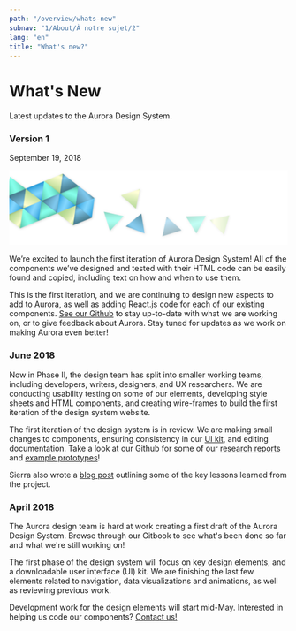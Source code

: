 ```yaml
---
path: "/overview/whats-new"
subnav: "1/About/À notre sujet/2"
lang: "en"
title: "What's new?"
---
```


<helmet>
<title> What's New - Aurora Design System </title>
</helmet>

# What's New

Latest updates to the Aurora Design System.

### Version 1
September 19, 2018

![Aurora banner](../../../img\aurora-banner-small.png)

We’re excited to launch the first iteration of Aurora Design System! All of the components we’ve designed and tested with their HTML code can be easily found and copied, including text on how and when to use them.

This is the first iteration, and we are continuing to design new aspects to add to Aurora, as well as adding React.js code for each of our existing components. [See our Github](https://github.com/gctools-outilsgc/design-system-code) to stay up-to-date with what we are working on, or to give feedback about Aurora. Stay tuned for updates as we work on making Aurora even better!



### June 2018

Now in Phase II, the design team has split into smaller working teams, including developers, writers, designers, and UX researchers. We are conducting usability testing on some of our elements, developing style sheets and HTML components, and creating wire-frames to build the first iteration of the design system website.

The first iteration of the design system is in review. We are making small changes to components, ensuring consistency in our [UI kit](https://github.com/gctools-outilsgc/design-system/tree/master/user%20interface%20kit), and editing documentation. Take a look at our Github for some of our [research reports](https://github.com/gctools-outilsgc/design-system/tree/master/ux%20testing) and [example prototypes](https://github.com/gctools-outilsgc/design-system/tree/master/page%20prototypes)!

Sierra also wrote a [blog post](https://medium.com/@s.duffey121/7-things-i-learned-from-leading-a-design-project-7b003d25b5e2) outlining some of the key lessons learned from the project.

### **April 2018**

The Aurora design team is hard at work creating a first draft of the Aurora Design System. Browse through our Gitbook to see what's been done so far and what we're still working on!

The first phase of the design system will focus on key design elements, and a downloadable user interface \(UI\) kit. We are finishing the last few elements related to navigation, data visualizations and animations, as well as reviewing previous work.

Development work for the design elements will start mid-May. Interested in helping us code our components? [Contact us!](mailto:%20sierra.duffey@tbs-sct.gc.ca)

